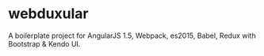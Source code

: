# webduxular
A boilerplate project for AngularJS 1.5, Webpack, es2015, Babel, Redux with Bootstrap & Kendo UI.
